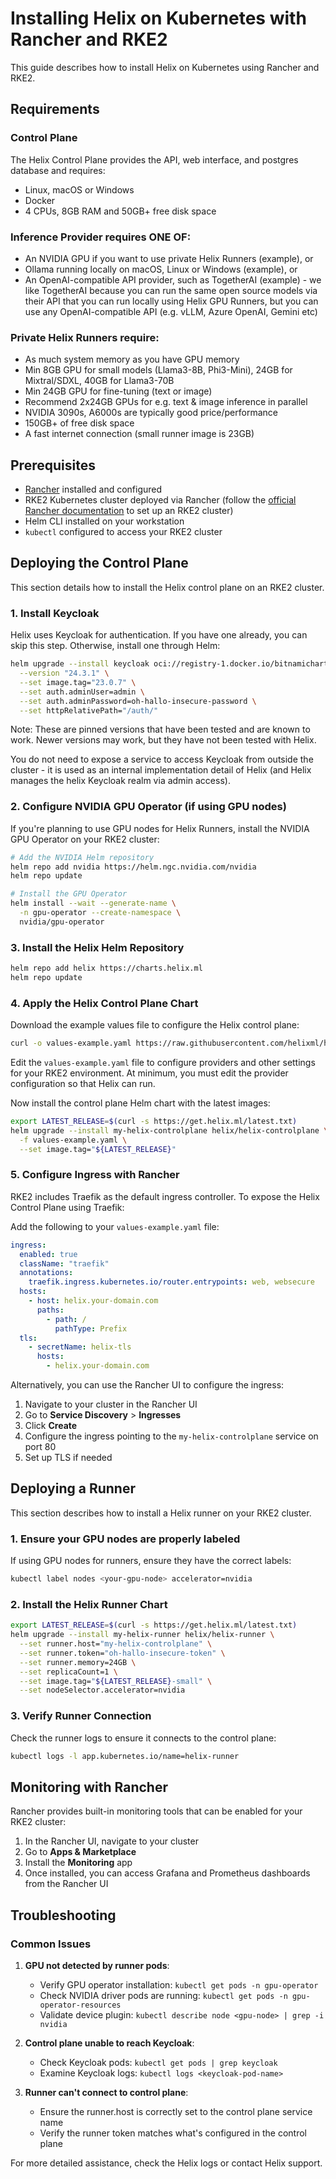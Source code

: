 # Installing Helix on Kubernetes with Rancher and RKE2

This guide describes how to install Helix on Kubernetes using Rancher and RKE2.

## Requirements

### Control Plane 
The Helix Control Plane provides the API, web interface, and postgres database and requires:

- Linux, macOS or Windows
- Docker
- 4 CPUs, 8GB RAM and 50GB+ free disk space

### Inference Provider requires ONE OF:

- An NVIDIA GPU if you want to use private Helix Runners (example), or
- Ollama running locally on macOS, Linux or Windows (example), or
- An OpenAI-compatible API provider, such as TogetherAI (example) - we like TogetherAI because you can run the same open source models via their API that you can run locally using Helix GPU Runners, but you can use any OpenAI-compatible API (e.g. vLLM, Azure OpenAI, Gemini etc)

### Private Helix Runners require:

- As much system memory as you have GPU memory
- Min 8GB GPU for small models (Llama3-8B, Phi3-Mini), 24GB for Mixtral/SDXL, 40GB for Llama3-70B
- Min 24GB GPU for fine-tuning (text or image)
- Recommend 2x24GB GPUs for e.g. text & image inference in parallel
- NVIDIA 3090s, A6000s are typically good price/performance
- 150GB+ of free disk space
- A fast internet connection (small runner image is 23GB)

## Prerequisites

- [Rancher](https://ranchermanager.docs.rancher.com/pages-for-subheaders/install-upgrade-on-a-kubernetes-cluster) installed and configured
- RKE2 Kubernetes cluster deployed via Rancher (follow the [official Rancher documentation](https://ranchermanager.docs.rancher.com/how-to-guides/new-user-guides/kubernetes-clusters-in-rancher-setup/launch-kubernetes-with-rancher/rke2-for-rancher) to set up an RKE2 cluster)
- Helm CLI installed on your workstation
- `kubectl` configured to access your RKE2 cluster

## Deploying the Control Plane

This section details how to install the Helix control plane on an RKE2 cluster.

### 1. Install Keycloak

Helix uses Keycloak for authentication. If you have one already, you can skip this step. Otherwise, install one through Helm:

```bash
helm upgrade --install keycloak oci://registry-1.docker.io/bitnamicharts/keycloak \
  --version "24.3.1" \
  --set image.tag="23.0.7" \
  --set auth.adminUser=admin \
  --set auth.adminPassword=oh-hallo-insecure-password \
  --set httpRelativePath="/auth/"
```

Note: These are pinned versions that have been tested and are known to work. Newer versions may work, but they have not been tested with Helix.

You do not need to expose a service to access Keycloak from outside the cluster - it is used as an internal implementation detail of Helix (and Helix manages the helix Keycloak realm via admin access).

### 2. Configure NVIDIA GPU Operator (if using GPU nodes)

If you're planning to use GPU nodes for Helix Runners, install the NVIDIA GPU Operator on your RKE2 cluster:

```bash
# Add the NVIDIA Helm repository
helm repo add nvidia https://helm.ngc.nvidia.com/nvidia
helm repo update

# Install the GPU Operator
helm install --wait --generate-name \
  -n gpu-operator --create-namespace \
  nvidia/gpu-operator
```

### 3. Install the Helix Helm Repository

```bash
helm repo add helix https://charts.helix.ml
helm repo update
```

### 4. Apply the Helix Control Plane Chart

Download the example values file to configure the Helix control plane:

```bash
curl -o values-example.yaml https://raw.githubusercontent.com/helixml/helix/main/charts/helix-controlplane/values-example.yaml
```

Edit the `values-example.yaml` file to configure providers and other settings for your RKE2 environment. At minimum, you must edit the provider configuration so that Helix can run.

Now install the control plane Helm chart with the latest images:

```bash
export LATEST_RELEASE=$(curl -s https://get.helix.ml/latest.txt)
helm upgrade --install my-helix-controlplane helix/helix-controlplane \
  -f values-example.yaml \
  --set image.tag="${LATEST_RELEASE}"
```

### 5. Configure Ingress with Rancher

RKE2 includes Traefik as the default ingress controller. To expose the Helix Control Plane using Traefik:

Add the following to your `values-example.yaml` file:

```yaml
ingress:
  enabled: true
  className: "traefik"
  annotations:
    traefik.ingress.kubernetes.io/router.entrypoints: web, websecure
  hosts:
    - host: helix.your-domain.com
      paths:
        - path: /
          pathType: Prefix
  tls:
    - secretName: helix-tls
      hosts:
        - helix.your-domain.com
```

Alternatively, you can use the Rancher UI to configure the ingress:

1. Navigate to your cluster in the Rancher UI
2. Go to **Service Discovery** > **Ingresses**
3. Click **Create**
4. Configure the ingress pointing to the `my-helix-controlplane` service on port 80
5. Set up TLS if needed

## Deploying a Runner

This section describes how to install a Helix runner on your RKE2 cluster.

### 1. Ensure your GPU nodes are properly labeled

If using GPU nodes for runners, ensure they have the correct labels:

```bash
kubectl label nodes <your-gpu-node> accelerator=nvidia
```

### 2. Install the Helix Runner Chart

```bash
export LATEST_RELEASE=$(curl -s https://get.helix.ml/latest.txt)
helm upgrade --install my-helix-runner helix/helix-runner \
  --set runner.host="my-helix-controlplane" \
  --set runner.token="oh-hallo-insecure-token" \
  --set runner.memory=24GB \
  --set replicaCount=1 \
  --set image.tag="${LATEST_RELEASE}-small" \
  --set nodeSelector.accelerator=nvidia
```

### 3. Verify Runner Connection

Check the runner logs to ensure it connects to the control plane:

```bash
kubectl logs -l app.kubernetes.io/name=helix-runner
```

## Monitoring with Rancher

Rancher provides built-in monitoring tools that can be enabled for your RKE2 cluster:

1. In the Rancher UI, navigate to your cluster
2. Go to **Apps & Marketplace**
3. Install the **Monitoring** app
4. Once installed, you can access Grafana and Prometheus dashboards from the Rancher UI

## Troubleshooting

### Common Issues

1. **GPU not detected by runner pods**:
   - Verify GPU operator installation: `kubectl get pods -n gpu-operator`
   - Check NVIDIA driver pods are running: `kubectl get pods -n gpu-operator-resources`
   - Validate device plugin: `kubectl describe node <gpu-node> | grep -i nvidia`

2. **Control plane unable to reach Keycloak**:
   - Check Keycloak pods: `kubectl get pods | grep keycloak`
   - Examine Keycloak logs: `kubectl logs <keycloak-pod-name>`

3. **Runner can't connect to control plane**:
   - Ensure the runner.host is correctly set to the control plane service name
   - Verify the runner token matches what's configured in the control plane

For more detailed assistance, check the Helix logs or contact Helix support.
